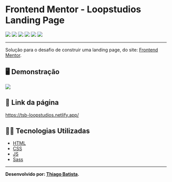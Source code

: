 # Frontend Mentor - Loopstudios Landing Page
![](https://img.shields.io/badge/HTML5-E34F26?style=for-the-badge&logo=html5&logoColor=white) ![](https://img.shields.io/badge/javascript-yellow?style=for-the-badge&logo=javascript&logoColor=white) ![](https://img.shields.io/badge/CSS3-1572B6?style=for-the-badge&logo=css3&logoColor=white) ![](https://img.shields.io/badge/Sass-ff0084?style=for-the-badge&logo=sass&logoColor=white) ![](https://img.shields.io/badge/Visual_Studio_Code-0078D4?style=for-the-badge&logo=visual%20studio%20code&logoColor=white) ![](https://img.shields.io/badge/Markdown-000000?style=for-the-badge&logo=markdown&logoColor=white)
***
Solução para o desafio de construir uma landing page, do site: [Frontend Mentor](https://www.frontendmentor.io/challenges/loopstudios-landing-page-N88J5Onjw).

##  🖥️ Demonstração
![](/Resultados/Loopstudios.png)

## 🔗 Link da página
https://tsb-loopstudios.netlify.app/

## 👨‍💻 Tecnologias Utilizadas
* [HTML](https://developer.mozilla.org/pt-BR/docs/Web/HTML)
* [CSS](https://developer.mozilla.org/pt-BR/docs/Web/CSS)
* [JS](https://developer.mozilla.org/pt-BR/docs/Web/JavaScript)
* [Sass](https://sass-lang.com/documentation/)
***
**Desenvolvido por: [Thiago Batista](https://github.com/ThiagoSantosBatista/).**